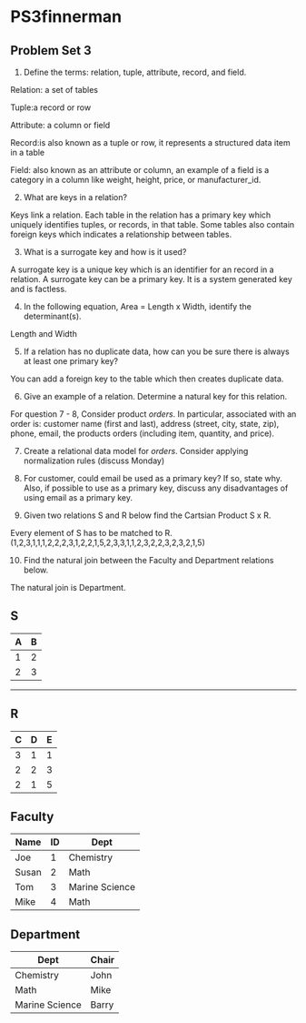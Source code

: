 # PS3finnerman
## Problem Set 3 

1. Define the terms: relation, tuple, attribute, record, and field.
  
  Relation: a set of tables
  
  Tuple:a record or row
  
  Attribute: a column or field
  
  Record:is also known as a tuple or row, it represents a structured data item in a table
  
  Field: also known as an attribute or column, an example of a field is a category in a column like weight, height, price, or manufacturer_id. 
  
2. What are keys in a relation?

  Keys link a relation. Each table in the relation has a primary key which uniquely identifies tuples, or records, in that table. Some tables also contain foreign keys which indicates a relationship between tables. 

3. What is a surrogate key and how is it used?

  A surrogate key is a unique key which is an identifier for an record in a relation. A surrogate key can be a primary key. It is a system generated key and is factless.

4. In the following equation, Area = Length x Width, identify the determinant(s).

  Length and Width

5. If a relation has no duplicate data, how can you be sure there is always at least one primary key?

  You can add a foreign key to the table which then creates duplicate data.

6. Give an example of a relation.  Determine a natural key for this relation.

  For question 7 - 8, Consider product *orders*.  In particular, associated with an order is: customer name (first and last), address (street, city, state, zip), phone, email, the products orders (including item, quantity, and price).  

7. Create a relational data model for *orders*.  Consider applying normalization rules (discuss Monday)

8. For customer, could email be used as a primary key?  If so, state why.  Also, if possible to use as a primary key, discuss any disadvantages of using email as a primary key.

9. Given two relations S and R below find the Cartsian Product S x R. 

  Every element of S has to be matched to R. (1,2,3,1,1,1,2,2,2,3,1,2,2,1,5,2,3,3,1,1,2,3,2,2,3,2,3,2,1,5)
  
10. Find the natural join between the Faculty and Department relations below.

  The natural join is Department.
  
S
--------------
| A | B |
|---|---|
| 1 | 2 |
| 2 | 3 |
---------

R
------------
| C | D | E |
|---|---|---|
| 3 | 1 | 1 |
| 2 | 2 | 3 |
| 2 | 1 | 5 |



Faculty
--------------
| Name | ID | Dept |
|-------|----|----------------|
| Joe | 1 | Chemistry |
| Susan | 2 | Math |
| Tom | 3 | Marine Science |
| Mike | 4 | Math |


Department
------------
| Dept | Chair  |
|---|---|
| Chemistry | John |
| Math | Mike |
| Marine Science | Barry |
